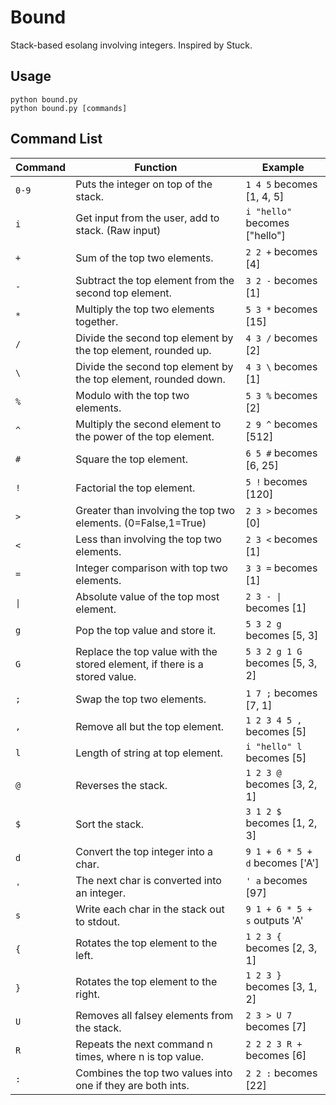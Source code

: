 # Bound
Stack-based esolang involving integers. Inspired by Stuck.  
  
## Usage
`python bound.py`  
`python bound.py [commands]`  
  
## Command List

| Command | Function                                                                     | Example                               |
|---------|------------------------------------------------------------------------------|---------------------------------------|
| `0-9`     | Puts the integer on top of the stack.                                      | `1 4 5` becomes [1, 4, 5]             |
| `i`       | Get input from the user, add to stack. (Raw input)                         | `i "hello"` becomes ["hello"]         |
| `+`       | Sum of the top two elements.                                               | `2 2 +` becomes [4]                   |
| `-`       | Subtract the top element from the second top element.                      | `3 2 -` becomes [1]                   |
| `*`       | Multiply the top two elements together.                                    | `5 3 *` becomes [15]                  |
| `/`       | Divide the second top element by the top element, rounded up.              | `4 3 /` becomes [2]                   |
| `\`       | Divide the second top element by the top element, rounded down.            | `4 3 \` becomes [1]                   |
| `%`       | Modulo with the top two elements.                                          | `5 3 %` becomes [2]                   |
| `^`       | Multiply the second element to the power of the top element.               | `2 9 ^` becomes [512]                 |
| `#`       | Square the top element.                                                    | `6 5 #` becomes [6, 25]               |
| `!`       | Factorial the top element.                                                 | `5 !` becomes [120]                   |
| `>`       | Greater than involving the top two elements. (0=False,1=True)              | `2 3 >` becomes [0]                   |
| `<`       | Less than involving the top two elements.                                  | `2 3 <` becomes [1]                   |
| `=`       | Integer comparison with top two elements.                                  | `3 3 =` becomes [1]                   |
| `\|`      | Absolute value of the top most element.                                    | `2 3 - \|` becomes [1]                |
| `g`       | Pop the top value and store it.                                            | `5 3 2 g` becomes [5, 3]              |
| `G`       | Replace the top value with the stored element, if there is a stored value. | `5 3 2 g 1 G` becomes [5, 3, 2]       |
| `;`       | Swap the top two elements.                                                 | `1 7 ;` becomes [7, 1]                |
| `,`       | Remove all but the top element.                                            | `1 2 3 4 5 ,` becomes [5]             |
| `l`       | Length of string at top element.                                           | `i "hello" l` becomes [5]             |
| `@`       | Reverses the stack.                                                        | `1 2 3 @` becomes [3, 2, 1]           |
| `$`       | Sort the stack.                                                            | `3 1 2 $` becomes [1, 2, 3]           |
| `d`       | Convert the top integer into a char.                                       | `9 1 + 6 * 5 + d` becomes ['A']       |
| `'`       | The next char is converted into an integer.                                | `' a` becomes [97]                    |
| `s`       | Write each char in the stack out to stdout.                                | `9 1 + 6 * 5 + s` outputs 'A'         |
| `{`       | Rotates the top element to the left.                                       | `1 2 3 {` becomes [2, 3, 1]           |
| `}`       | Rotates the top element to the right.                                      | `1 2 3 }` becomes [3, 1, 2]           |
| `U`       | Removes all falsey elements from the stack.                                | `2 3 > U 7` becomes [7]               |
| `R`       | Repeats the next command n times, where n is top value.                    | `2 2 2 3 R +` becomes [6]             |
| `:`       | Combines the top two values into one if they are both ints.                | `2 2 :` becomes [22]                  |
